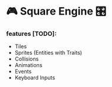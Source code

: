 # 🎮 Square Engine 🎛️

### features [TODO]:

- Tiles
- Sprites (Entities with Traits)
- Collisions
- Animations
- Events
- Keyboard Inputs
